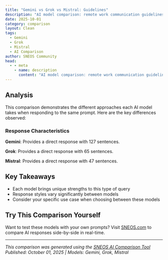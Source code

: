 ```yaml
---
title: "Gemini vs Grok vs Mistral: Guidelines"
description: "AI model comparison: remote work communication guidelines..."
date: 2025-10-01
category: comparison
layout: Clean
tags:
  - Gemini
  - Grok
  - Mistral
  - AI Comparison
author: SNEOS Community
head:
  - - meta
    - name: description
      content: "AI model comparison: remote work communication guidelines..."
---
```


<ChatComparison
  title="Gemini vs Grok vs Mistral: Guidelines"
  prompt="remote work communication guidelines"
  :responses='{
    "Gemini": "Okay, let\u0027s craft some comprehensive remote work communication guidelines.  Here\u0027s a breakdown, designed to be adaptable to different company cultures and team needs:\n\n**I. Core Principles (The \u0022Why\u0022)**\n\n*   **Transparency:**  Open communication is crucial.  Share information proactively, especially regarding project status, deadlines, and potential roadblocks.\n*   **Inclusivity:**  Ensure everyone feels heard and valued, regardless of their location or communication style.  Actively solicit input from all team members.\n*   **Purposefulness:**  Be mindful of others\u0027 time.  Every communication should have a clear objective.\n*   **Responsiveness:**  Establish expectations for response times and adhere to them.  Acknowledge receipt of messages promptly, even if a full response isn\u0027t immediately possible.\n*   **Respect:**  Maintain a professional and respectful tone in all communications, regardless of the medium. Be mindful of cultural differences and communication preferences.\n*   **Documentation:** Keep record of communications to provide context for decisions and keep everyone on the same page.\n\n**II. Communication Channels (The \u0022Where\u0022)**\n\n*   **Define Channel Usage:**  Clearly outline which channel is appropriate for different types of communication.  This prevents information overload and ensures messages reach the right people.\n    *   **Email:**\n        *   Formal announcements, policy changes.\n        *   External communication.\n        *   Detailed updates that don\u0027t require immediate action.\n        *   Documentation and record-keeping.\n    *   **Instant Messaging (Slack, Microsoft Teams, etc.):**\n        *   Quick questions and answers.\n        *   Informal team communication.\n        *   Urgent matters requiring immediate attention.\n        *   Real-time collaboration.\n    *   **Video Conferencing (Zoom, Google Meet, etc.):**\n        *   Team meetings.\n        *   One-on-one discussions.\n        *   Presentations and training.\n        *   Building relationships and team cohesion.\n    *   **Project Management Tools (Asana, Jira, Trello, etc.):**\n        *   Task assignments and tracking.\n        *   Project updates and deadlines.\n        *   Collaboration on specific tasks.\n        *   Documentation of project-related discussions.\n    *   **Phone Calls:**\n        *   Urgent matters requiring immediate discussion.\n        *   Sensitive conversations that are better handled verbally.\n        *   When visual cues are not necessary.\n    *   **Company Intranet/Wiki:**\n        *   Company-wide announcements, policies, and resources.\n        *   Knowledge base and documentation.\n        *   Onboarding materials.\n*   **Channel Etiquette:**\n    *   **IM/Chat:**\n        *   Use threads to keep conversations organized.\n        *   Use status updates (e.g., \u0022away,\u0022 \u0022in a meeting\u0022) to indicate availability.\n        *   Avoid excessive use of GIFs and emojis in formal communication.\n        *   Be mindful of time zones when sending messages.\n    *   **Email:**\n        *   Use clear and concise subject lines.\n        *   Proofread carefully before sending.\n        *   Use \u0022Reply All\u0022 judiciously.\n        *   Include a signature with contact information.\n    *   **Video Conferencing:**\n        *   Test your audio and video before the meeting.\n        *   Mute yourself when not speaking.\n        *   Be mindful of your background.\n        *   Dress appropriately.\n        *   Use the raise hand feature to speak.\n*   **Escalation Paths:**  Define how to escalate urgent issues that are not being addressed through normal channels.\n*   **Training:**  Provide training on how to use the chosen communication tools effectively.\n\n**III. Communication Style (The \u0022How\u0022)**\n\n*   **Clarity and Conciseness:**  Use clear, simple language. Avoid jargon and technical terms that may not be understood by everyone.\n*   **Active Listening:**  Pay attention to what others are saying, both verbally and nonverbally. Ask clarifying questions to ensure understanding.\n*   **Empathy:**  Consider the other person\u0027s perspective and emotions.\n*   **Constructive Feedback:**  Provide feedback that is specific, actionable, and focused on improvement.  Focus on behavior, not personality.\n*   **Positive Language:** Frame communication positively, even when delivering difficult news.\n*   **Written Communication:**\n    *   Use proper grammar and punctuation.\n    *   Proofread carefully.\n    *   Use formatting (e.g., bullet points, headings) to improve readability.\n    *   Consider your audience and adjust your tone accordingly.\n*   **Verbal Communication:**\n    *   Speak clearly and concisely.\n    *   Maintain a professional tone.\n    *   Be aware of your body language.\n    *   Listen actively.\n*   **Time Zones:** Be mindful of time zone differences when scheduling meetings and sending messages.  Use tools to help coordinate schedules.\n\n**IV. Meeting Guidelines**\n\n*   **Purpose and Agenda:** Every meeting should have a clear purpose and a well-defined agenda.  Share the agenda in advance.\n*   **Preparation:**  Participants should come prepared to discuss the agenda items.\n*   **Time Management:**  Start and end meetings on time.  Stick to the agenda.\n*   **Active Participation:**  Encourage all participants to contribute.\n*   **Action Items:**  Clearly assign action items with deadlines.\n*   **Meeting Minutes:**  Record meeting minutes and distribute them to participants.\n*   **Video Conferencing Best Practices (see above under Channels)**\n*   **Meeting Cadence:** Determine appropriate meeting frequency. Avoid unnecessary meetings\n\n**V. Availability and Response Times**\n\n*   **Working Hours:** Clearly define working hours and expectations for availability.\n*   **Response Time Expectations:**  Set expectations for response times to emails, instant messages, and phone calls.  (e.g., \u0022Respond to emails within 24 hours,\u0022 \u0022Respond to urgent messages within 1 hour.\u0022)\n*   **Out-of-Office Notifications:**  Use out-of-office notifications to indicate when you are unavailable.\n*   **Vacation/Time Off:**  Communicate vacation plans in advance and designate a backup person to handle urgent matters.\n*   **\u0022Do Not Disturb\u0022 Settings:**  Use \u0022Do Not Disturb\u0022 settings when you need to focus on work. Communicate to your team when you will be using this feature and for how long.\n\n**VI. Building Relationships and Team Cohesion**\n\n*   **Virtual Social Events:**  Organize virtual social events to build relationships and team cohesion.\n*   **Informal Communication:**  Encourage informal communication through channels like Slack or Teams.\n*   **One-on-One Meetings:**  Schedule regular one-on-one meetings with team members to discuss their progress, challenges, and career goals.\n*   **Recognition and Appreciation:**  Recognize and appreciate team members\u0027 contributions.\n*   **Team Building Activities:** Organize virtual team-building activities to foster collaboration and camaraderie.\n\n**VII. Security and Confidentiality**\n\n*   **Data Security:**  Follow company policies regarding data security and confidentiality.\n*   **Secure Communication:**  Use secure communication channels when discussing sensitive information.\n*   **Password Protection:**  Use strong passwords and protect your devices from unauthorized access.\n*   **Reporting Security Breaches:**  Report any suspected security breaches immediately.\n\n**VIII. Review and Updates**\n\n*   **Regular Review:**  Review these guidelines regularly to ensure they are still relevant and effective.\n*   **Feedback:**  Solicit feedback from team members on how to improve communication.\n*   **Updates:**  Update the guidelines as needed to reflect changes in technology or company policies.\n\n**IX. Examples and Templates**\n\n*   Provide examples of effective communication for different scenarios (e.g., email templates, meeting agendas).\n\n**Key Considerations for Implementation:**\n\n*   **Company Culture:** Tailor the guidelines to your company\u0027s specific culture and values.\n*   **Team Needs:** Consider the specific needs of different teams and departments.\n*   **Technology:**  Choose communication tools that are appropriate for your company\u0027s needs and provide adequate training.\n*   **Communication Plan:**  Develop a communication plan that outlines how these guidelines will be communicated and enforced.\n*   **Leadership Support:**  Ensure that leadership supports and promotes these guidelines.\n*   **Training:** Provide training on the guidelines and communication tools.\n*   **Feedback and Iteration:** Encourage feedback and be willing to iterate on the guidelines as needed.\n\nBy implementing these guidelines, you can create a more effective, collaborative, and inclusive remote work environment. Good luck!\n",
    "Grok": "Remote work communication guidelines are essential for ensuring clarity, productivity, and collaboration among distributed teams. These guidelines help set expectations, minimize misunderstandings, and foster a positive work environment. Below are key communication guidelines tailored for remote work settings:\n\n### 1. **Establish Clear Communication Channels**\n   - **Choose the right tools**: Use specific platforms for different purposes (e.g., Slack for quick chats, email for formal communication, Zoom for meetings, and project management tools like Asana or Trello for task tracking).\n   - **Define primary channels**: Clearly designate which tool to use for specific types of communication (e.g., urgent matters via instant messaging, detailed updates via email).\n   - **Centralize information**: Store shared documents, policies, and updates in a centralized location (e.g., Google Drive, Notion) to avoid confusion.\n\n### 2. **Set Expectations for Availability**\n   - **Define working hours**: Specify time zones and core working hours when team members are expected to be available.\n   - **Communicate availability**: Encourage team members to update their status on messaging platforms (e.g., \u201CAway,\u201D \u201CIn a Meeting\u201D) and use calendar tools to block off unavailable times.\n   - **Response time policies**: Set clear expectations for response times to emails, messages, or requests (e.g., respond to non-urgent emails within 24 hours).\n\n### 3. **Encourage Regular Check-Ins**\n   - **Daily or weekly updates**: Schedule stand-up meetings or check-ins to discuss progress, roadblocks, and priorities.\n   - **One-on-one meetings**: Managers should hold regular one-on-one sessions with team members to build rapport and address individual concerns.\n   - **Team meetings**: Hold recurring team meetings to align on goals, share updates, and foster team cohesion.\n\n### 4. **Promote Clarity and Transparency**\n   - **Be concise and specific**: Avoid vague messages; provide context and clear action items in communications.\n   - **Confirm understanding**: Summarize key points or decisions at the end of discussions to ensure everyone is on the same page.\n   - **Document decisions**: Record meeting notes, action items, and deadlines in shared spaces for transparency and accountability.\n\n### 5. **Leverage Asynchronous Communication**\n   - **Respect time zones**: Use asynchronous methods (e.g., recorded video updates, detailed emails) to accommodate team members in different time zones.\n   - **Minimize unnecessary meetings**: Opt for written updates or quick messages when a meeting isn\u2019t required.\n   - **Provide detailed updates**: When working asynchronously, ensure messages or reports include all necessary information to avoid back-and-forth.\n\n### 6. **Foster a Respectful and Inclusive Environment**\n   - **Be mindful of tone**: Written communication can be misinterpreted, so use a friendly and professional tone, and include emojis or clarifying phrases when appropriate.\n   - **Acknowledge contributions**: Recognize and appreciate team members\u2019 efforts publicly to build morale.\n   - **Encourage input**: Create a safe space for team members to share ideas, feedback, or concerns without fear of judgment.\n\n### 7. **Use Video and Voice for Connection**\n   - **Turn on cameras when possible**: During meetings, encourage video to build rapport and improve engagement (if bandwidth allows).\n   - **Schedule casual interactions**: Organize virtual coffee chats or team-building activities to strengthen relationships.\n   - **Be mindful of meeting fatigue**: Keep video calls concise and purposeful to avoid burnout.\n\n### 8. **Handle Conflicts and Feedback Thoughtfully**\n   - **Address issues promptly**: Don\u2019t let misunderstandings fester; address conflicts or concerns directly and respectfully.\n   - **Use private channels**: Discuss sensitive topics or constructive feedback in one-on-one conversations rather than public forums.\n   - **Focus on solutions**: Approach conflicts with a problem-solving mindset, focusing on outcomes rather than blame.\n\n### 9. **Respect Work-Life Balance**\n   - **Avoid after-hours communication**: Refrain from sending messages or scheduling meetings outside of agreed-upon working hours unless urgent.\n   - **Encourage boundaries**: Respect team members\u2019 need for personal time and discourage overworking.\n   - **Be flexible**: Understand that remote workers may have unique personal responsibilities and adapt communication accordingly.\n\n### 10. **Provide Training and Resources**\n   - **Train on tools**: Ensure all team members are familiar with communication tools and protocols through onboarding or regular training sessions.\n   - **Share best practices**: Distribute a written guide (like an internal wiki) outlining communication expectations and tips for effective remote collaboration.\n   - **Solicit feedback**: Regularly ask for input on communication processes and tools to identify areas for improvement.\n\n### Sample Remote Work Communication Policy Summary\n- **Messaging (e.g., Slack)**: For quick questions, informal chats, and urgent matters (response expected within 1-2 hours during working hours).\n- **Email**: For formal communication, project updates, and non-urgent matters (response expected within 24 hours).\n- **Video Calls (e.g., Zoom)**: For team meetings, brainstorming sessions, and one-on-ones (schedule in advance and share agendas).\n- **Status Updates**: Use shared tools like Trello or weekly check-ins to track progress.\n- **Core Hours**: Team members are expected to be available between [specific hours] in their time zone for collaboration.\n\nBy implementing and consistently following these guidelines, remote teams can maintain effective communication, build trust, and ensure smooth collaboration despite physical distances. Adjust these guidelines based on your organization\u2019s culture, tools, and specific needs.",
    "Mistral": "Effective communication is crucial for successful remote work. Here are some guidelines to help you establish and maintain productive communication while working remotely:\n\n### 1. **Establish Clear Communication Channels**\n   - **Email:** Use for formal, detailed, or non-urgent communication.\n   - **Instant Messaging:** Tools like Slack, Microsoft Teams, or Google Chat for quick, informal, or urgent messages.\n   - **Video Conferencing:** Zoom, Google Meet, or Microsoft Teams for meetings and face-to-face interactions.\n   - **Project Management Tools:** Trello, Asana, or Jira for task management and updates.\n\n### 2. **Set Expectations**\n   - **Availability:** Clearly define your working hours and ensure your team knows when you are available.\n   - **Response Times:** Establish guidelines for response times (e.g., within 24 hours for emails, within 1 hour for instant messages).\n   - **Meeting Protocols:** Agree on meeting etiquette, such as muting microphones when not speaking, using video, and setting agendas.\n\n### 3. **Regular Check-ins**\n   - **Daily Stand-ups:** Short, daily meetings to discuss progress, obstacles, and plans.\n   - **Weekly Meetings:** Longer, more detailed meetings to review progress, plan for the upcoming week, and address any issues.\n   - **One-on-One Meetings:** Regular check-ins with managers or team leads to discuss individual progress, challenges, and goals.\n\n### 4. **Documentation and Transparency**\n   - **Meeting Notes:** Document key points, decisions, and action items from meetings and share them with the team.\n   - **Project Updates:** Regularly update project management tools with progress and any changes.\n   - **Shared Documents:** Use collaborative tools like Google Docs or Microsoft OneDrive for shared documents and real-time editing.\n\n### 5. **Effective Written Communication**\n   - **Clarity:** Be clear and concise in your messages. Avoid jargon and ambiguity.\n   - **Context:** Provide enough context so that the recipient understands the purpose and urgency of your message.\n   - **Tone:** Maintain a professional and respectful tone. Use emojis and exclamation points sparingly to avoid misunderstandings.\n\n### 6. **Use of Tools and Technology**\n   - **Integration:** Ensure all communication tools are integrated and accessible to all team members.\n   - **Training:** Provide training and resources for team members to effectively use the tools.\n   - **Security:** Follow best practices for data security and privacy when using communication tools.\n\n### 7. **Building Relationships**\n   - **Virtual Social Events:** Organize virtual coffee breaks, team-building activities, or social events to foster a sense of community.\n   - **Casual Channels:** Create channels for non-work-related conversations to build rapport and camaraderie.\n   - **Feedback:** Encourage open and constructive feedback to improve communication and collaboration.\n\n### 8. **Handling Conflicts**\n   - **Open Dialogue:** Address conflicts openly and respectfully. Use video calls for more nuanced discussions.\n   - **Mediation:** Involve a neutral third party if necessary to resolve conflicts.\n   - **Documentation:** Keep a record of discussions and agreements to avoid future misunderstandings.\n\n### 9. **Work-Life Balance**\n   - **Boundaries:** Respect each other\u0027s personal time and avoid sending messages outside of working hours unless urgent.\n   - **Breaks:** Encourage regular breaks and ensure team members are not overworking.\n   - **Support:** Provide resources and support for mental health and well-being.\n\n### 10. **Continuous Improvement**\n   - **Feedback Loops:** Regularly collect feedback on communication practices and make improvements as needed.\n   - **Adaptability:** Be open to adopting new tools and methods as the team\u0027s needs evolve.\n\nBy following these guidelines, you can create a productive and collaborative remote work environment that fosters effective communication and teamwork."
  }'
  published-date="16:17"
/>

## Analysis

This comparison demonstrates the different approaches each AI model takes when responding to the same prompt. Here are the key differences observed:

### Response Characteristics

**Gemini**: Provides a direct response with 127 sentences. 

**Grok**: Provides a direct response with 65 sentences. 

**Mistral**: Provides a direct response with 47 sentences. 

## Key Takeaways

- Each model brings unique strengths to this type of query
- Response styles vary significantly between models
- Consider your specific use case when choosing between these models

## Try This Comparison Yourself

Want to test these models with your own prompts? Visit [SNEOS.com](https://sneos.com) to compare AI responses side-by-side in real-time.

---

*This comparison was generated using the [SNEOS AI Comparison Tool](https://sneos.com)*
*Published: October 01, 2025 | Models: Gemini, Grok, Mistral*
